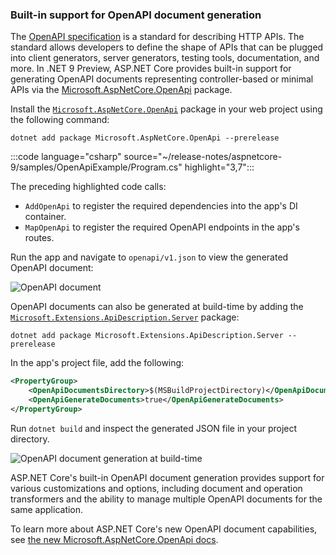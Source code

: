 ### Built-in support for OpenAPI document generation

The [OpenAPI specification](https://www.openapis.org/) is a standard for describing HTTP APIs. The standard allows developers to define the shape of APIs that can be plugged into client generators, server generators, testing tools, documentation, and more. In .NET 9 Preview, ASP.NET Core provides built-in support for generating OpenAPI documents representing controller-based or minimal APIs via the [Microsoft.AspNetCore.OpenApi](https://nuget.org/packages/Microsoft.AspNetCore.OpenApi) package.

Install the [`Microsoft.AspNetCore.OpenApi`](https://www.nuget.org/packages/Microsoft.AspNetCore.OpenApi/9.0.0) package in your web project using the following command:

```console
dotnet add package Microsoft.AspNetCore.OpenApi --prerelease
```

:::code language="csharp" source="~/release-notes/aspnetcore-9/samples/OpenApiExample/Program.cs" highlight="3,7":::

The preceding highlighted code calls:

- `AddOpenApi` to register the required dependencies into the app's DI container.
- `MapOpenApi` to register the required OpenAPI endpoints in the app's routes.

Run the app and navigate to `openapi/v1.json` to view the generated OpenAPI document:

![OpenAPI document](~/release-notes/aspnetcore-9/_static/OpenApiDoc.png)

OpenAPI documents can also be generated at build-time by adding the [`Microsoft.Extensions.ApiDescription.Server`](https://www.nuget.org/packages/Microsoft.Extensions.ApiDescription.Server) package:

```console
dotnet add package Microsoft.Extensions.ApiDescription.Server --prerelease
```

In the app's project file, add the following:

```xml
<PropertyGroup>
    <OpenApiDocumentsDirectory>$(MSBuildProjectDirectory)</OpenApiDocumentsDirectory>
    <OpenApiGenerateDocuments>true</OpenApiGenerateDocuments>
</PropertyGroup>
```

Run `dotnet build` and inspect the generated JSON file in your project directory.

![OpenAPI document generation at build-time](./media/openapi-doc-build.png)

ASP.NET Core's built-in OpenAPI document generation provides support for various customizations and options, including document and operation transformers and the ability to manage multiple OpenAPI documents for the same application.

To learn more about ASP.NET Core's new OpenAPI document capabilities, see [the new Microsoft.AspNetCore.OpenApi docs](https://aka.ms/aspnet/openapi).
